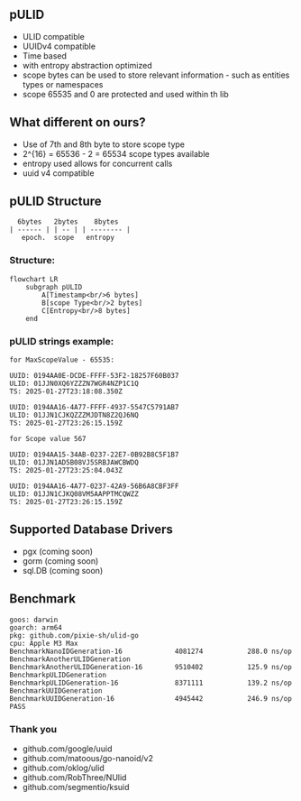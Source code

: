 ## pULID

- ULID compatible
- UUIDv4 compatible
- Time based
- with entropy abstraction optimized
- scope bytes can be used to store relevant information - such as entities types or namespaces
- scope 65535 and 0 are protected and used within th lib

## What different on ours? 
- Use of 7th and 8th byte to store scope type
- 2^{16} = 65536 - 2 = 65534 scope types available
- entropy used allows for concurrent calls
- uuid v4 compatible

## pULID Structure
```
  6bytes   2bytes    8bytes
| ------ | | -- | | -------- |
   epoch.  scope   entropy
```
### Structure:
```mermaid
flowchart LR
    subgraph pULID
        A[Timestamp<br/>6 bytes] 
        B[scope Type<br/>2 bytes] 
        C[Entropy<br/>8 bytes]
    end
```

### pULID strings example: 
```
for MaxScopeValue - 65535:

UUID: 0194AA0E-DCDE-FFFF-53F2-18257F60B037
ULID: 01JJN0XQ6YZZZN7WGR4NZP1C1Q
TS: 2025-01-27T23:18:08.350Z

UUID: 0194AA16-4A77-FFFF-4937-5547C5791AB7
ULID: 01JJN1CJKQZZZMJDTN8Z2QJ6NQ
TS: 2025-01-27T23:26:15.159Z
```
```
for Scope value 567

UUID: 0194AA15-34AB-0237-22E7-0B92B8C5F1B7
ULID: 01JJN1AD5B08VJ5SRBJAWCBWDQ
TS: 2025-01-27T23:25:04.043Z

UUID: 0194AA16-4A77-0237-42A9-56B6A8CBF3FF
ULID: 01JJN1CJKQ08VM5AAPPTMCQWZZ
TS: 2025-01-27T23:26:15.159Z
```

## Supported Database Drivers
- pgx (coming soon)
- gorm (coming soon)
- sql.DB (coming soon)
             
## Benchmark
```
goos: darwin
goarch: arm64
pkg: github.com/pixie-sh/ulid-go
cpu: Apple M3 Max
BenchmarkNanoIDGeneration-16         	 4081274	       288.0 ns/op
BenchmarkAnotherULIDGeneration
BenchmarkAnotherULIDGeneration-16    	 9510402	       125.9 ns/op
BenchmarkpULIDGeneration
BenchmarkpULIDGeneration-16           	 8371111	       139.2 ns/op
BenchmarkUUIDGeneration 
BenchmarkUUIDGeneration-16           	 4945442	       246.9 ns/op
PASS
```

### Thank you
- github.com/google/uuid
- github.com/matoous/go-nanoid/v2
- github.com/oklog/ulid
- github.com/RobThree/NUlid
- github.com/segmentio/ksuid